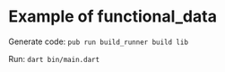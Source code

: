 # Example of functional_data

Generate code:
`pub run build_runner build lib`

Run:
`dart bin/main.dart`
